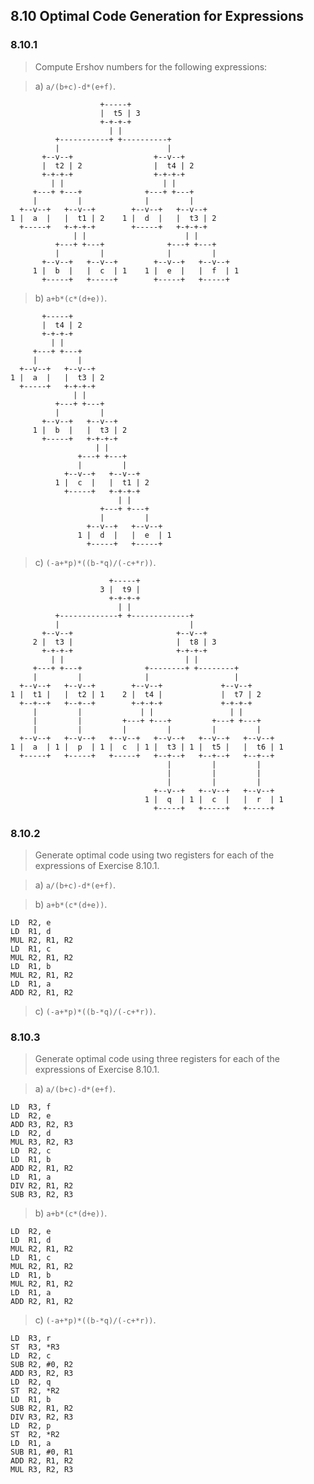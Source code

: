 ## 8.10 Optimal Code Generation for Expressions

### 8.10.1

> Compute Ershov numbers for the following expressions:

> a) `a/(b+c)-d*(e+f)`.

```
                    +-----+
                    |  t5 | 3
                    +-+-+-+
                      | |
          +-----------+ +----------+
          |                        |
       +--v--+                  +--v--+
       |  t2 | 2                |  t4 | 2
       +-+-+-+                  +-+-+-+
         | |                      | |
     +---+ +---+              +---+ +---+
     |         |              |         |
  +--v--+   +--v--+        +--v--+   +--v--+
1 |  a  |   |  t1 | 2    1 |  d  |   |  t3 | 2
  +-----+   +-+-+-+        +-----+   +-+-+-+
              | |                      | |
          +---+ +---+              +---+ +---+
          |         |              |         |
       +--v--+   +--v--+        +--v--+   +--v--+
     1 |  b  |   |  c  | 1    1 |  e  |   |  f  | 1
       +-----+   +-----+        +-----+   +-----+
```

> b) `a+b*(c*(d+e))`.

```
       +-----+
       |  t4 | 2
       +-+-+-+
         | |
     +---+ +---+
     |         |
  +--v--+   +--v--+
1 |  a  |   |  t3 | 2
  +-----+   +-+-+-+
              | |
          +---+ +---+
          |         |
       +--v--+   +--v--+
     1 |  b  |   |  t3 | 2
       +-----+   +-+-+-+
                   | |
               +---+ +---+
               |         |
            +--v--+   +--v--+
          1 |  c  |   |  t1 | 2
            +-----+   +-+-+-+
                        | |
                    +---+ +---+
                    |         |
                 +--v--+   +--v--+
               1 |  d  |   |  e  | 1
                 +-----+   +-----+
```

> c) `(-a+*p)*((b-*q)/(-c+*r))`.

```
                      +-----+
                    3 |  t9 |
                      +-+-+-+
                        | |
          +-------------+ +-------------+
          |                             |
       +--v--+                       +--v--+
     2 |  t3 |                       |  t8 | 3
       +-+-+-+                       +-+-+-+
         | |                           | |
     +---+ +---+              +--------+ +--------+
     |         |              |                   |
  +--v--+   +--v--+        +--v--+             +--v--+
1 |  t1 |   |  t2 | 1    2 |  t4 |             |  t7 | 2
  +--+--+   +--+--+        +-+-+-+             +-+-+-+
     |         |             | |                 | |
     |         |         +---+ +---+         +---+ +---+
     |         |         |         |         |         |
  +--v--+   +--v--+   +--v--+   +--v--+   +--v--+   +--v--+
1 |  a  | 1 |  p  | 1 |  c  | 1 |  t3 | 1 |  t5 |   |  t6 | 1
  +-----+   +-----+   +-----+   +--+--+   +--+--+   +--+--+
                                   |         |         |
                                   |         |         |
                                   |         |         |
                                +--v--+   +--v--+   +--v--+
                              1 |  q  | 1 |  c  |   |  r  | 1
                                +-----+   +-----+   +-----+
```

### 8.10.2

> Generate optimal code using two registers for each of the expressions of Exercise 8.10.1.

> a) `a/(b+c)-d*(e+f)`.

> b) `a+b*(c*(d+e))`.

```
LD  R2, e
LD  R1, d
MUL R2, R1, R2
LD  R1, c
MUL R2, R1, R2
LD  R1, b
MUL R2, R1, R2
LD  R1, a
ADD R2, R1, R2
```

> c) `(-a+*p)*((b-*q)/(-c+*r))`.

### 8.10.3

> Generate optimal code using three registers for each of the expressions of Exercise 8.10.1.

> a) `a/(b+c)-d*(e+f)`.

```
LD  R3, f
LD  R2, e
ADD R3, R2, R3
LD  R2, d
MUL R3, R2, R3
LD  R2, c
LD  R1, b
ADD R2, R1, R2
LD  R1, a
DIV R2, R1, R2
SUB R3, R2, R3
```

> b) `a+b*(c*(d+e))`.

```
LD  R2, e
LD  R1, d
MUL R2, R1, R2
LD  R1, c
MUL R2, R1, R2
LD  R1, b
MUL R2, R1, R2
LD  R1, a
ADD R2, R1, R2
```

> c) `(-a+*p)*((b-*q)/(-c+*r))`.

```
LD  R3, r
ST  R3, *R3
LD  R2, c
SUB R2, #0, R2
ADD R3, R2, R3
LD  R2, q
ST  R2, *R2
LD  R1, b
SUB R2, R1, R2
DIV R3, R2, R3
LD  R2, p
ST  R2, *R2
LD  R1, a
SUB R1, #0, R1
ADD R2, R1, R2
MUL R3, R2, R3
```
